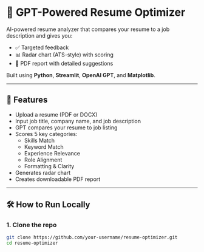 # 📄 GPT-Powered Resume Optimizer

AI-powered resume analyzer that compares your resume to a job description and gives you:
- ✅ Targeted feedback
- 📊 Radar chart (ATS-style) with scoring
- 🧾 PDF report with detailed suggestions

Built using **Python**, **Streamlit**, **OpenAI GPT**, and **Matplotlib**.

---

## 🚀 Features

- Upload a resume (PDF or DOCX)
- Input job title, company name, and job description
- GPT compares your resume to job listing
- Scores 5 key categories:
  - Skills Match
  - Keyword Match
  - Experience Relevance
  - Role Alignment
  - Formatting & Clarity
- Generates radar chart
- Creates downloadable PDF report

---

## 🛠️ How to Run Locally

### 1. Clone the repo

```bash
git clone https://github.com/your-username/resume-optimizer.git
cd resume-optimizer
